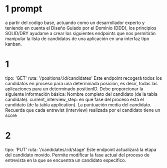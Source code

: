 # 1 prompt
a partir del codigo base, actuando como un desarrollador experto y teniendo en cuenta el Diseño Guiado por el Dominio (DDD), los principios SOLID/DRY
ayudame a crear los siguientes endpoints que nos permitirán manipular la lista de candidatos de una aplicación en una interfaz tipo kanban.

# 1
tipo: 'GET'
ruta: '/positions/:id/candidates'
Este endpoint recogerá todos los candidatos en proceso para una determinada posición, es decir, todas las aplicaciones para un determinado positionID. Debe proporcionar la siguiente información básica:
    Nombre completo del candidato (de la tabla candidate).
    current_interview_step: en qué fase del proceso está el candidato (de la tabla application).
    La puntuación media del candidato. Recuerda que cada entrevist (interview) realizada por el candidato tiene un score

# 2
tipo: 'PUT'
ruta: '/candidates/:id/stage'
Este endpoint actualizará la etapa del candidato movido. Permite modificar la fase actual del proceso de entrevista en la que se encuentra un candidato específico.